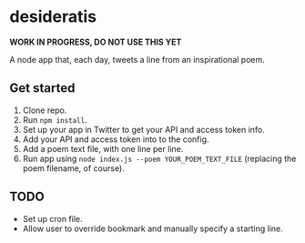 desideratis
===========

**WORK IN PROGRESS, DO NOT USE THIS YET**

A node app that, each day, tweets a line from an inspirational poem.

## Get started

1. Clone repo.
2. Run `npm install`.
3. Set up your app in Twitter to get your API and access token info.
4. Add your API and access token into to the config.
5. Add a poem text file, with one line per line.
6. Run app using `node index.js --poem YOUR_POEM_TEXT_FILE` (replacing the poem filename, of course).

## TODO

* Set up cron file.
* Allow user to override bookmark and manually specify a starting line.
